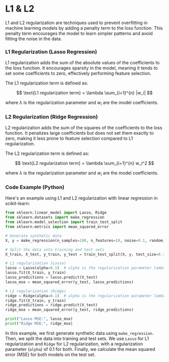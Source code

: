 # L1 & L2

L1 and L2 regularization are techniques used to prevent overfitting in machine learning models by adding a penalty term to the loss function. This penalty term encourages the model to learn simpler patterns and avoid fitting the noise in the data.

### L1 Regularization (Lasso Regression)

L1 regularization adds the sum of the absolute values of the coefficients to the loss function. It encourages sparsity in the model, meaning it tends to set some coefficients to zero, effectively performing feature selection.

The L1 regularization term is defined as:

$$
\text{L1 regularization term} = \lambda \sum_{i=1}^{n} |w_i|
$$

where $\lambda$ is the regularization parameter and $w_i$ are the model coefficients.

### L2 Regularization (Ridge Regression)

L2 regularization adds the sum of the squares of the coefficients to the loss function. It penalizes large coefficients but does not set them exactly to zero, making it less prone to feature selection compared to L1 regularization.

The L2 regularization term is defined as:

$$
\text{L2 regularization term} = \lambda \sum_{i=1}^{n} w_i^2
$$

where $\lambda$ is the regularization parameter and $w_i$ are the model coefficients.

### Code Example (Python)

Here's an example using L1 and L2 regularization with linear regression in scikit-learn:

```python
from sklearn.linear_model import Lasso, Ridge
from sklearn.datasets import make_regression
from sklearn.model_selection import train_test_split
from sklearn.metrics import mean_squared_error

# Generate synthetic data
X, y = make_regression(n_samples=100, n_features=10, noise=0.1, random_state=42)

# Split the data into training and test sets
X_train, X_test, y_train, y_test = train_test_split(X, y, test_size=0.3, random_state=42)

# L1 regularization (Lasso)
lasso = Lasso(alpha=0.1)  # alpha is the regularization parameter lambda
lasso.fit(X_train, y_train)
lasso_predictions = lasso.predict(X_test)
lasso_mse = mean_squared_error(y_test, lasso_predictions)

# L2 regularization (Ridge)
ridge = Ridge(alpha=0.1)  # alpha is the regularization parameter lambda
ridge.fit(X_train, y_train)
ridge_predictions = ridge.predict(X_test)
ridge_mse = mean_squared_error(y_test, ridge_predictions)

print("Lasso MSE:", lasso_mse)
print("Ridge MSE:", ridge_mse)
```

In this example, we first generate synthetic data using `make_regression`. Then, we split the data into training and test sets. We use `Lasso` for L1 regularization and `Ridge` for L2 regularization, with a regularization parameter (`alpha`) of 0.1 for both. Finally, we calculate the mean squared error (MSE) for both models on the test set.